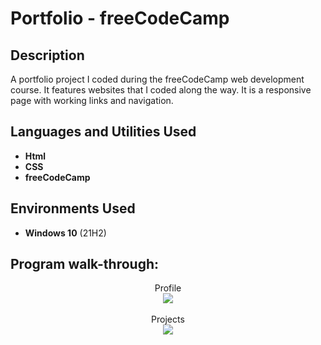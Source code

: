 <h1>Portfolio - freeCodeCamp</h1>

<h2>Description</h2>
A portfolio project I coded during the freeCodeCamp web development course. It features websites that I coded along the way. It is a responsive page with working links and navigation.
<br />


<h2>Languages and Utilities Used</h2>

- <b>Html</b> 
- <b>CSS</b>
- <b>freeCodeCamp</b>

<h2>Environments Used </h2>

- <b>Windows 10</b> (21H2)

<h2>Program walk-through:</h2>

<p align="center">
Profile <br/>
<img src="https://user-images.githubusercontent.com/123213606/213945386-8bd386af-0615-41e2-9400-d6478095fc3f.png"/>
<br />
<br />
Projects  <br/>
<img src="https://user-images.githubusercontent.com/123213606/213945426-2055d052-a5f6-4327-b99c-cacd63ab62a1.png"/>
<br />

<!--
 ```diff
- text in red
+ text in green
! text in orange
# text in gray
@@ text in purple (and bold)@@
```
--!>
